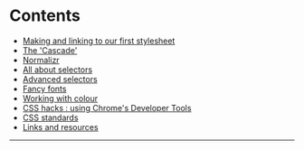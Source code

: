 # Contents

- <a href="#">Making and linking to our first stylesheet</a>
- <a href="#">The 'Cascade'</a>
- <a href="#">Normalizr</a>
- <a href="#">All about selectors</a>
- <a href="#">Advanced selectors</a>
- <a href="#">Fancy fonts</a>
- <a href="#">Working with colour</a>
- <a href="#">CSS hacks : using Chrome's Developer Tools</a>
- <a href="#">CSS standards</a>
- <a href="#">Links and resources</a>

---

